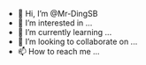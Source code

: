 - 👋 Hi, I’m @Mr-DingSB
- 👀 I’m interested in ...
- 🌱 I’m currently learning ...
- 💞️ I’m looking to collaborate on ...
- 📫 How to reach me ...

<!---
Mr-DingSB/Mr-DingSB is a ✨ special ✨ repository because its `README.md` (this file) appears on your GitHub profile.
You can click the Preview link to take a look at your changes.
--->
